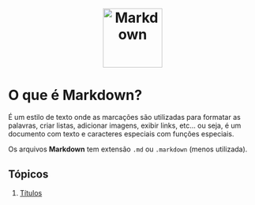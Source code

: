 <h1 align="center">
  <img src="/imagens/markdown-mark.png" alt="Markdown" width="120px" />
</h1>

# O que é Markdown?

É um estilo de texto onde as marcações são utilizadas para formatar as palavras, criar listas, adicionar imagens, exibir links, etc... ou seja, é um documento com texto e caracteres especiais com funções especiais.

Os arquivos **Markdown** tem extensão `.md` ou `.markdown` (menos utilizada).

## Tópicos

1. [Títulos](/Tópicos/títulos.md)